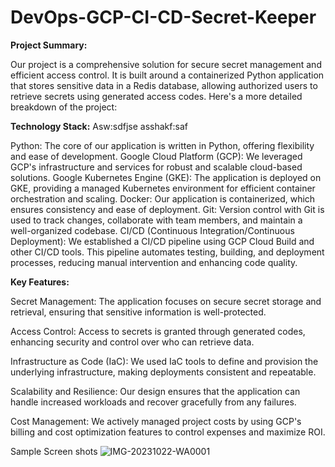 # DevOps-GCP-CI-CD-Secret-Keeper

**Project Summary:**

Our project is a comprehensive solution for secure secret management and efficient access control. It is built around a containerized Python application that stores sensitive data in a Redis database, allowing authorized users to retrieve secrets using generated access codes. Here's a more detailed breakdown of the project:

**Technology Stack:**
Asw:sdfjse
asshakf:saf

Python: The core of our application is written in Python, offering flexibility and ease of development.
Google Cloud Platform (GCP): We leveraged GCP's infrastructure and services for robust and scalable cloud-based solutions.
Google Kubernetes Engine (GKE): The application is deployed on GKE, providing a managed Kubernetes environment for efficient container orchestration and scaling.
Docker: Our application is containerized, which ensures consistency and ease of deployment.
Git: Version control with Git is used to track changes, collaborate with team members, and maintain a well-organized codebase.
CI/CD (Continuous Integration/Continuous Deployment): We established a CI/CD pipeline using GCP Cloud Build and other CI/CD tools. This pipeline automates testing, building, and deployment processes, reducing manual intervention and enhancing code quality.

**Key Features:**

Secret Management: The application focuses on secure secret storage and retrieval, ensuring that sensitive information is well-protected.

Access Control: Access to secrets is granted through generated codes, enhancing security and control over who can retrieve data.

Infrastructure as Code (IaC): We used IaC tools to define and provision the underlying infrastructure, making deployments consistent and repeatable.

Scalability and Resilience: Our design ensures that the application can handle increased workloads and recover gracefully from any failures.

Cost Management: We actively managed project costs by using GCP's billing and cost optimization features to control expenses and maximize ROI.


Sample Screen shots
![IMG-20231022-WA0001](https://github.com/aswinks123/DevOps-GCP-CI-CD-Secret-Keeper/assets/108337342/65269661-7863-45a7-a6c9-793aeed78902)
